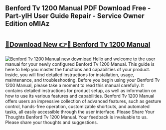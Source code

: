 ## Benford Tv 1200 Manual PDF Download Free - Part-yIH User Guide Repair - Service Owner Edition oMIAz

# <h2><a href="http://bc60639.oget.top/?id=Benford+Tv+1200+Manual">🔗Download New 👉🔴 Benford Tv 1200 Manual</a></h2>

[![Benford Tv 1200 Manual new download](https://i.imgur.com/5g1atiW.png)](http://bc60639.oget.top/?id=Benford+Tv+1200+Manual)
Hello and welcome to the user manual for your newly configured Benford Tv 1200 Manual. This guide is here to help you master the functions and capabilities of your product. Inside, you will find detailed instructions for installation, usage, maintenance, and troubleshooting. Before you begin using your Benford Tv 1200 Manual, please take a moment to read this manual carefully. It contains detailed instructions for product setup, as well as information on how to use its various features and capabilities. Benford Tv 1200 Manual offers users an impressive collection of advanced features, such as gesture control, hands-free operation, customizable shortcuts, and automated tasks, all easily accessible through the user interface. Please Share Your Thoughts Benford Tv 1200 Manual. Your feedback is invaluable to us. Please share your thoughts and suggestions.
